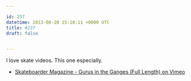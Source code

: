 ```yaml
---

id: 237
datetime: 2013-08-20 15:10:11 +0000 UTC
title: #237
draft: false


---
```


I love skate videos. This one especially. 

 
 * [Skateboarder Magazine - Gurus in the Ganges (Full Length) on Vimeo](http://vimeo.com/69161321)



